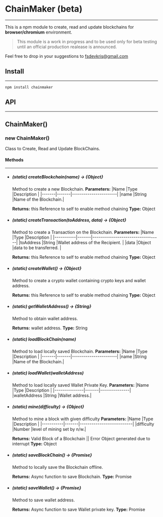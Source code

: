 # ChainMaker (beta)
-------------------------------------------------------------
This is a npm module to create, read and update blockchains for **browser/chromium** environment.
>This module is a work in progress and to be used only for beta testing until an official production realease is announced.

Feel free to drop in your suggestions to fsdevkris@gmail.com

## Install
-------------------------------------------------------------

```
npm install chainmaker
```

## API
-------------------------------------------------------------

## ChainMaker()
### new ChainMaker()
Class to Create, Read and Update BlockChains.

#### Methods
-------------------------------------------------------------
* ##### (static) createBlockchain(name) → {Object}
    Method to create a new Blockchain.
    **Parameters:**
    |Name	|Type	|Description            |
    |-------|-------|-----------------------|
    |name	|String	|Name of the Blockchain.|

    **Returns:**
    this Reference to self to enable method chaining
    **Type:** Object

* ##### (static) createTransaction(toAddress, data) → {Object}
    Method to create a Transaction on the Blockchain.
    **Parameters:**
    |Name	    |Type	|Description                        |
    |-----------|-------|-----------------------------------|
    |toAddress	|String	|Wallet address of the Recipient.   |
    |data	    |Object	|data to be transferred.            |

    **Returns:**
    this Reference to self to enable method chaining
    **Type:** Object

* ##### (static) createWallet() → {Object}
    Method to create a crypto wallet containing crypto keys and wallet address.

    **Returns:**
    this Reference to self to enable method chaining
    **Type:** Object

* ##### (static) getWalletAddress() → {String}
    Method to obtain wallet address.

    **Returns:**
    wallet address.
    **Type:** String

* ##### (static) loadBlockChain(name)
    Method to load locally saved Blockchain.
    **Parameters:**
    |Name	|Type	|Description            |
    |-------|-------|-----------------------|
    |name	|String	|Name of the Blockchain.|

* ##### (static) loadWallet(walletAddress)
    Method to load locally saved Wallet Private Key.
    **Parameters:**
    |Name	        |Type	|Description    |
    |---------------|-------|---------------|
    |walletAddress	|String	|Wallet address.|

* ##### (static) mine(difficulty) → {Object}
    Method to mine a block with given difficulty
    **Parameters:**
    |Name	    |Type	|Description                |
    |-----------|-------|---------------------------|
    |difficulty	|Number	|level of mining set by n/w.|

    **Returns:**
    Valid Block of a Blockchain || Error Object generated due to interrupt
    **Type:** Object

* ##### (static) saveBlockChain() → {Promise}
    Method to locally save the Blockchain offline.

    **Returns:**
    Async function to save Blockchain.
    **Type:** Promise

* ##### (static) saveWallet() → {Promise}
    Method to save wallet address.

    **Returns:**
    Async function to save Wallet private key.
    **Type:** Promise

